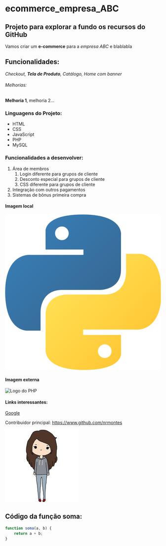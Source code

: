 # ecommerce_empresa_ABC
## Projeto para explorar a fundo os recursos do GitHub ###

Vamos criar um **e-commerce** para a *empresa ABC* e blablabla

## Funcionalidades:

_Checkout, **Tela de Produto**, Catálogo, Home com banner_

###### Melhorias:

__Melhoria 1__, melhoria 2...

### Linguagens do Projeto:

* HTML
* CSS
* JavaScript
* PHP
* MySQL

### Funcionalidades a desenvolver:

1. Área de membros
    1. Login diferente para grupos de cliente
    2. Desconto especial para grupos de cliente
    3. CSS diferente para grupos de cliente
2. Integração com outros pagamentos
3. Sistemas de bônus primeira compra

#### Imagem local

![Logo do Python](img/python.png)

#### Imagem externa

![Logo do PHP](https://www.php.net//images/logos/new-php-logo.svg)

#### Links interessantes:

[Google](https://www.google.com)

Contribuidor principal: https://www.github.com/nrmontes

[![Logo do Python](img/perfil.jpg)](https://www.github.com/nrmontes)

## Código da função soma:

```javascript
function soma(a, b) {
    return a + b;
}
```